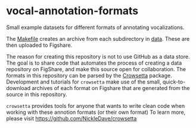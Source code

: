 # vocal-annotation-formats
Small example datasets for different formats of annotating vocalizations.

The [Makefile](./Makefile) creates an archive from each subdirectory 
in [data](./data). These are then uploaded to Figshare.

The reason for creating this repository is not to use GitHub as a data 
store. The goal is to share code that automates the process of creating a data 
repository on FigShare, and make this source open for collaboration. The 
formats in this repository can be parsed by the 
[Crowsetta](<https://github.com/NickleDave/crowsetta>) package. Development and 
tutorials for `crowsetta` make use of the small, quick-to-download archives of 
each format on Figshare that are generated from the source in this repository.

`crowsetta` provides tools for anyone that wants to write clean code 
when working with these annotion formats (or their own format)
To learn more, please visit <https://github.com/NickleDave/crowsetta>

